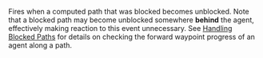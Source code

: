Fires when a computed path that was blocked becomes unblocked. Note that a
blocked path may become unblocked somewhere **behind** the agent,
effectively making reaction to this event unnecessary. See
[Handling Blocked Paths](https://create.roblox.com/docs/characters/pathfinding#handling-blocked-paths)
for details on checking the forward waypoint progress of an agent along a
path.